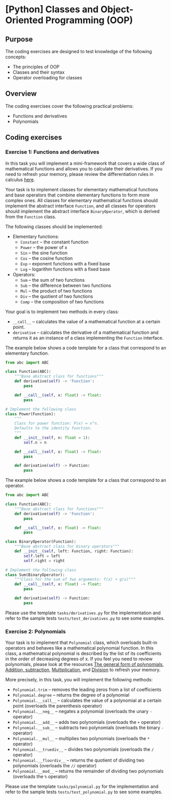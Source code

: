 # [Python] Classes and Object-Oriented Programming (OOP)

## Purpose

The coding exercises are designed to test knowledge of the following concepts:

- The principles of OOP
- Classes and their syntax
- Operator overloading for classes

## Overview

The coding exercises cover the following practical problems:

- Functions and derivatives
- Polynomials

## Coding exercises

### Exercise 1: Functions and derivatives

In this task you will implement a mini-framework that covers a wide
class of mathematical functions and allows you to calculate their
derivatives. If you need to refresh your memory, please review the
differentiation rules in calculus
[here](https://www.mathsisfun.com/calculus/derivatives-rules.html).

Your task is to implement classes for elementary mathematical functions
and base operators that combine elementary functions to form more complex ones.
All classes for elementary mathematical functions should implement the
abstract interface `Function`, and all classes for operators should implement
the abstract interface `BinaryOperator`, which is derived from the `Function` class.

The following classes should be implemented:
- Elementary functions:
  - `Constant` – the constant function
  - `Power` – the power of x
  - `Sin` – the sine function
  - `Cos` – the cosine function
  - `Exp` – exponent functions with a fixed base
  - `Log` – logarithm functions with a fixed base
- Operators:
  - `Sum` – the sum of two functions
  - `Sub` – the difference between two functions
  - `Mul` – the product of two functions
  - `Div` – the quotient of two functions
  - `Comp` – the composition of two functions

Your goal is to implement two methods in every class:
- `__call__` – calculates the value of a mathematical function at a certain point.
- `derivative` – calculates the derivative of a mathematical function and returns
it as an instance of a class implementing the `Function` interface.

The example below shows a code template for a class that correspond to an elementary function.
```python
from abc import ABC

class Function(ABC):
    """Base abstract class for functions"""
    def derivative(self) -> 'Function':
        pass

    def __call__(self, x: float) -> float:
        pass

# Implement the following class
class Power(Function):
    """
    Class for power function: P(x) = x^n.
    Defaults to the identity function.
    """
    def __init__(self, n: float = 1):
        self.n = n

    def __call__(self, x: float) -> float:
        pass

    def derivative(self) -> Function:
        pass
```
The example below shows a code template for a class that correspond to an operator.
```python
from abc import ABC

class Function(ABC):
    """Base abstract class for functions"""
    def derivative(self) -> 'Function':
        pass

    def __call__(self, x: float) -> float:
        pass

class BinaryOperator(Function):
    """Base abstract class for binary operators"""
    def __init__(self, left: Function, right: Function):
        self.left = left
        self.right = right

# Implement the following class
class Sum(BinaryOperator):
    """Class for the sum of two arguments: f(x) + g(x)"""
    def __call__(self, x: float) -> float:
        pass

    def derivative(self) -> Function:
        pass
```

Please use the template `tasks/derivatives.py` for the implementation
and refer to the sample tests `tests/test_derivatives.py` to see some examples.

### Exercise 2: Polynomials

Your task is to implement that `Polynomial` class, which overloads built-in
operators and behaves like a mathematical polynomial function. In this
class, a mathematical polynomial is described by the list of its
coefficients in the order of decreasing degrees of x. If you feel
you need to review polynomials, please look at the resources
[The general form of polynomials](https://www.mathsisfun.com/algebra/polynomials.html),
[Addition, subtraction](https://www.mathsisfun.com/algebra/polynomials-adding-subtracting.html),
[Multiplication](https://www.mathsisfun.com/algebra/polynomials-multiplication-long.html), and
[Division](https://www.mathsisfun.com/algebra/polynomials-division-long.html)
to refresh your memory.

More precisely, in this task, you will implement the following methods:
- `Polynomial.trim` – removes the leading zeros from a list of coefficients
- `Polynomial.degree` – returns the degree of a polynomial
- `Polynomial.__call__` – calculates the value of a polynomial at a certain point (overloads the parenthesis operator)
- `Polynomial.__neg__` – negates a polynomial (overloads the unary `-` operator)
- `Polynomial.__add__` – adds two polynomials (overloads the `+` operator)
- `Polynomial.__sub__` – subtracts two polynomials (overloads the binary `-` operator)
- `Polynomial.__mul__` – multiplies two polynomials (overloads the `*` operator)
- `Polynomial.__truediv__` – divides two polynomials (overloads the `/` operator)
- `Polynomial.__floordiv__` – returns the quotient of dividing two polynomials (overloads the `//` operator)
- `Polynomial.__mod__` – returns the remainder of dividing two polynomials (overloads the `%` operator)

Please use the template `tasks/polynomial.py` for the implementation
and refer to the sample tests `tests/test_polynomial.py` to see some examples.
